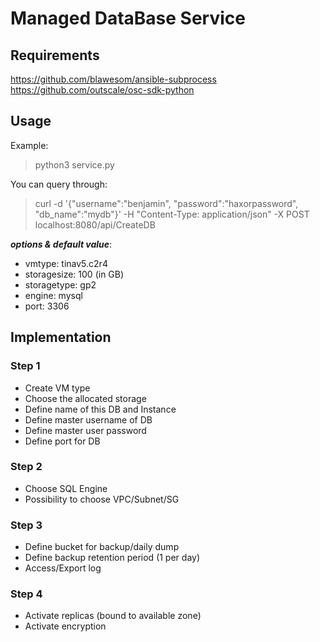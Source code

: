# Managed DataBase Service

## Requirements

https://github.com/blawesom/ansible-subprocess
https://github.com/outscale/osc-sdk-python

## Usage

Example:
> python3 service.py

You can query through:
> curl -d '{"username":"benjamin", "password":"haxorpassword", "db_name":"mydb"}' -H "Content-Type: application/json" -X POST localhost:8080/api/CreateDB

___options & default value___:

- vmtype: tinav5.c2r4
- storagesize: 100 (in GB)
- storagetype: gp2
- engine: mysql
- port: 3306

## Implementation

### Step 1

- Create VM type
- Choose the allocated storage
- Define name of this DB and Instance
- Define master username of DB
- Define master user password
- Define port for DB

### Step 2

- Choose SQL Engine
- Possibility to choose VPC/Subnet/SG

### Step 3

- Define bucket for backup/daily dump
- Define backup retention period (1 per day)
- Access/Export log

### Step 4

- Activate replicas (bound to available zone)
- Activate encryption
